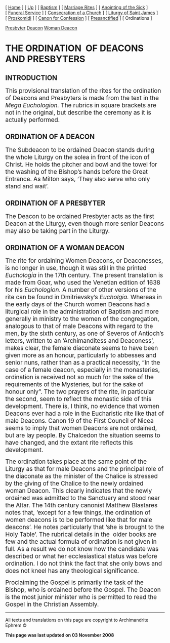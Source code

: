 \[ [Home](index.md) \] \[ [Up](eucholog.md) \] \[ [Baptism](baptism.md) \] \[ [Marriage Rites](marriage.md) \] \[ [Anointing of the Sick](anointin.md) \] \[ [Funeral Service](funeral.md) \] \[ [Consecration of a Church](dedic-int.md) \] \[ [Liturgy of Saint James](lit-james.md) \] \[ [Proskomidi](proskomidi.md) \] \[ [Canon for Confession](canon_for_confession.md) \] \[ [Presanctified](presanctified.md) \] \[ Ordinations \]

[Presbyter](presbyter.md)
[Deacon](deacon.md)
[Woman Deacon](woman_deacon.md)

<span style="FONT-SIZE: 24pt; mso-bidi-font-size: 12.0pt"></span>

THE ORDINATION<span style="mso-spacerun: yes">  </span>OF DEACONS AND PRESBYTERS
================================================================================

<span style="mso-bidi-font-size: 12.0pt"></span>

INTRODUCTION
------------

<span style="FONT-SIZE: 18pt; mso-bidi-font-size: 12.0pt"></span>

<span style="FONT-SIZE: 14pt; mso-bidi-font-size: 12.0pt">This provisional translation of the rites for the ordination of Deacons and Presbyters is made from the text in the *Mega Euchologion.* The rubrics in square brackets are not in the original, but describe the ceremony as it is actually performed.</span>

<span style="mso-bidi-font-size: 12.0pt"></span>

ORDINATION OF A DEACON
----------------------

<span style="FONT-SIZE: 14pt; mso-bidi-font-size: 12.0pt"></span>

<span style="FONT-SIZE: 14pt; mso-bidi-font-size: 12.0pt">The Subdeacon to be ordained Deacon stands during the whole Liturgy on the solea in front of the icon of Christ. He holds the pitcher and bowl and the towel for the washing of the Bishop’s hands before the Great Entrance. As Milton says, ‘They also serve who only stand and wait’.</span>

<span style="mso-bidi-font-size: 12.0pt"></span>

ORDINATION OF A PRESBYTER
-------------------------

<span style="FONT-SIZE: 14pt; mso-bidi-font-size: 12.0pt"></span>

<span style="FONT-SIZE: 14pt; mso-bidi-font-size: 12.0pt">The Deacon to be ordained Presbyter acts as the first Deacon at the Liturgy, even though more senior Deacons may also be taking part in the Liturgy.</span>

<span style="mso-bidi-font-size: 12.0pt"></span>

ORDINATION OF A WOMAN DEACON
----------------------------

<span style="FONT-SIZE: 14pt; mso-bidi-font-size: 12.0pt"></span>

<span style="FONT-SIZE: 14pt; mso-bidi-font-size: 10.0pt">The rite for ordaining Women Deacons, or Deaconesses, is no longer in use, though it was still in the printed *Euchologia* in the 17th century. The present translation is made from Goar, who used the Venetian edition of 1638 for his *Euchologion*. A number of other versions of the rite can be found in Dmitrievsky’s *Eucholgia.* Whereas in the early days of the Church women Deacons had a liturgical role in the administration of Baptism and more generally in ministry to the women of the congregation, analogous to that of male Deacons with regard to the men, by the sixth century, as one of Severos of Antioch’s letters, written to an ‘Archimanditess and Deaconess’, makes clear, the female diaconate seems to have been given more as an honour, particularly to abbesses and senior nuns, rather than as a practical necessity, “In the case of a female deacon, especially in the monasteries, ordination is received not so much for the sake of the requirements of the Mysteries, but for the sake of honour only”. The two prayers of the rite, in particular the second, seem to reflect the monastic side of this development. There is, I think, no evidence that women Deacons ever had a role in the Eucharistic rite like that of male Deacons. Canon 19 of the First Council of Nicea seems to imply that women Deacons are not ordained, but are lay people. By Chalcedon the situation seems to have changed, and the extant rite reflects this development.</span>

<span style="FONT-SIZE: 14pt; mso-bidi-font-size: 10.0pt">The ordination takes place at the same point of the Liturgy as that for male Deacons and the principal role of the diaconate as the minister of the Chalice is stressed by the giving of the Chalice to the newly ordained woman Deacon. This clearly indicates that the newly ordained was admitted to the Sanctuary and stood near the Altar. The 14th century canonist Matthew Blastares notes that, ’except for a few things, the ordination of women deacons is to be performed like that for male deacons’. He notes particularly that ‘she is brought to the Holy Table’. The rubrical details in the<span style="mso-spacerun: yes">  </span>older books are few and the actual formula of ordination is not given in full. As a result we do not know how the candidate was described or what her ecclesiastical status was before ordination. I do not think the fact that she only bows and does not kneel has any theological significance.</span>

<span style="FONT-SIZE: 14pt; mso-bidi-font-size: 10.0pt">Proclaiming the Gospel is primarily the task of the Bishop, who is ordained before the Gospel. The Deacon is the most junior minister who is permitted to read the Gospel in the Christian Assembly.</span>

------------------------------------------------------------------------

All texts and translations on this page are copyright to
Archimandrite Ephrem ©

**This page was last updated on 03 November 2008**
